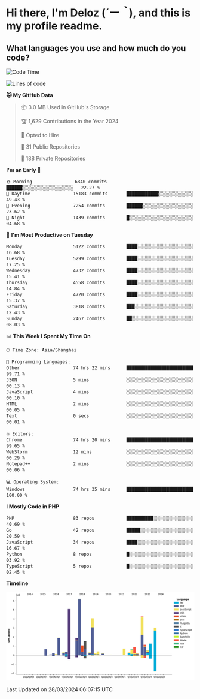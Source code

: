 # **Hi there, I'm Deloz (*´ー｀*), and this is my profile readme.**

## **What languages you use and how much do you code?**

<!--START_SECTION:waka-->
![Code Time](http://img.shields.io/badge/Code%20Time-3%2C608%20hrs%201%20min-blue)

![Lines of code](https://img.shields.io/badge/From%20Hello%20World%20I%27ve%20Written-37.2%20million%20lines%20of%20code-blue)

**🐱 My GitHub Data** 

> 📦 3.0 MB Used in GitHub's Storage 
 > 
> 🏆 1,629 Contributions in the Year 2024
 > 
> 💼 Opted to Hire
 > 
> 📜 31 Public Repositories 
 > 
> 🔑 188 Private Repositories 
 > 
**I'm an Early 🐤** 

```text
🌞 Morning                6840 commits        ██████░░░░░░░░░░░░░░░░░░░   22.27 % 
🌆 Daytime                15183 commits       ████████████░░░░░░░░░░░░░   49.43 % 
🌃 Evening                7254 commits        ██████░░░░░░░░░░░░░░░░░░░   23.62 % 
🌙 Night                  1439 commits        █░░░░░░░░░░░░░░░░░░░░░░░░   04.68 % 
```
📅 **I'm Most Productive on Tuesday** 

```text
Monday                   5122 commits        ████░░░░░░░░░░░░░░░░░░░░░   16.68 % 
Tuesday                  5299 commits        ████░░░░░░░░░░░░░░░░░░░░░   17.25 % 
Wednesday                4732 commits        ████░░░░░░░░░░░░░░░░░░░░░   15.41 % 
Thursday                 4558 commits        ████░░░░░░░░░░░░░░░░░░░░░   14.84 % 
Friday                   4720 commits        ████░░░░░░░░░░░░░░░░░░░░░   15.37 % 
Saturday                 3818 commits        ███░░░░░░░░░░░░░░░░░░░░░░   12.43 % 
Sunday                   2467 commits        ██░░░░░░░░░░░░░░░░░░░░░░░   08.03 % 
```


📊 **This Week I Spent My Time On** 

```text
🕑︎ Time Zone: Asia/Shanghai

💬 Programming Languages: 
Other                    74 hrs 22 mins      █████████████████████████   99.71 % 
JSON                     5 mins              ░░░░░░░░░░░░░░░░░░░░░░░░░   00.13 % 
JavaScript               4 mins              ░░░░░░░░░░░░░░░░░░░░░░░░░   00.10 % 
HTML                     2 mins              ░░░░░░░░░░░░░░░░░░░░░░░░░   00.05 % 
Text                     0 secs              ░░░░░░░░░░░░░░░░░░░░░░░░░   00.01 % 

🔥 Editors: 
Chrome                   74 hrs 20 mins      █████████████████████████   99.65 % 
WebStorm                 12 mins             ░░░░░░░░░░░░░░░░░░░░░░░░░   00.29 % 
Notepad++                2 mins              ░░░░░░░░░░░░░░░░░░░░░░░░░   00.06 % 

💻 Operating System: 
Windows                  74 hrs 35 mins      █████████████████████████   100.00 % 
```

**I Mostly Code in PHP** 

```text
PHP                      83 repos            ██████████░░░░░░░░░░░░░░░   40.69 % 
Go                       42 repos            █████░░░░░░░░░░░░░░░░░░░░   20.59 % 
JavaScript               34 repos            ████░░░░░░░░░░░░░░░░░░░░░   16.67 % 
Python                   8 repos             █░░░░░░░░░░░░░░░░░░░░░░░░   03.92 % 
TypeScript               5 repos             █░░░░░░░░░░░░░░░░░░░░░░░░   02.45 % 
```



**Timeline**

![Lines of Code chart](https://raw.githubusercontent.com/deloz/deloz/main/assets/bar_graph.png)


 Last Updated on 28/03/2024 06:07:15 UTC
<!--END_SECTION:waka-->
